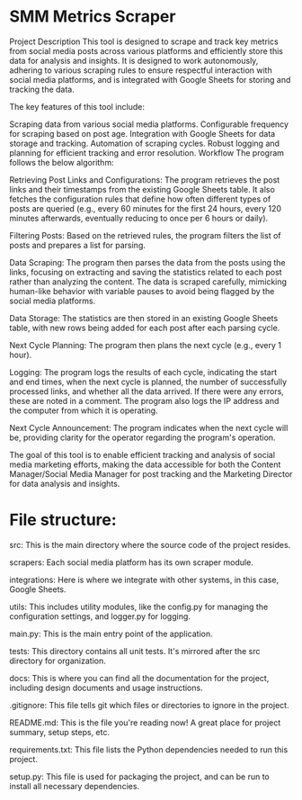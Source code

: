 # SMM Metrics Scraper

Project Description
This tool is designed to scrape and track key metrics from social media posts across various platforms and efficiently store this data for analysis and insights. It is designed to work autonomously, adhering to various scraping rules to ensure respectful interaction with social media platforms, and is integrated with Google Sheets for storing and tracking the data.

The key features of this tool include:

Scraping data from various social media platforms.
Configurable frequency for scraping based on post age.
Integration with Google Sheets for data storage and tracking.
Automation of scraping cycles.
Robust logging and planning for efficient tracking and error resolution.
Workflow
The program follows the below algorithm:

Retrieving Post Links and Configurations: The program retrieves the post links and their timestamps from the existing Google Sheets table. It also fetches the configuration rules that define how often different types of posts are queried (e.g., every 60 minutes for the first 24 hours, every 120 minutes afterwards, eventually reducing to once per 6 hours or daily).

Filtering Posts: Based on the retrieved rules, the program filters the list of posts and prepares a list for parsing.

Data Scraping: The program then parses the data from the posts using the links, focusing on extracting and saving the statistics related to each post rather than analyzing the content. The data is scraped carefully, mimicking human-like behavior with variable pauses to avoid being flagged by the social media platforms.

Data Storage: The statistics are then stored in an existing Google Sheets table, with new rows being added for each post after each parsing cycle.

Next Cycle Planning: The program then plans the next cycle (e.g., every 1 hour).

Logging: The program logs the results of each cycle, indicating the start and end times, when the next cycle is planned, the number of successfully processed links, and whether all the data arrived. If there were any errors, these are noted in a comment. The program also logs the IP address and the computer from which it is operating.

Next Cycle Announcement: The program indicates when the next cycle will be, providing clarity for the operator regarding the program's operation.

The goal of this tool is to enable efficient tracking and analysis of social media marketing efforts, making the data accessible for both the Content Manager/Social Media Manager for post tracking and the Marketing Director for data analysis and insights.

# File structure:

src: This is the main directory where the source code of the project resides.

scrapers: Each social media platform has its own scraper module.

integrations: Here is where we integrate with other systems, in this case, Google Sheets.

utils: This includes utility modules, like the config.py for managing the configuration settings, and logger.py for logging.

main.py: This is the main entry point of the application.

tests: This directory contains all unit tests. It's mirrored after the src directory for organization.

docs: This is where you can find all the documentation for the project, including design documents and usage instructions.

.gitignore: This file tells git which files or directories to ignore in the project.

README.md: This is the file you're reading now! A great place for project summary, setup steps, etc.

requirements.txt: This file lists the Python dependencies needed to run this project.

setup.py: This file is used for packaging the project, and can be run to install all necessary dependencies.
